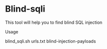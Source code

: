 # Blind-sqli
This tool will help you to find blind SQL injection 


Usage 

blind_sqli.sh urls.txt blind-injection-payloads
